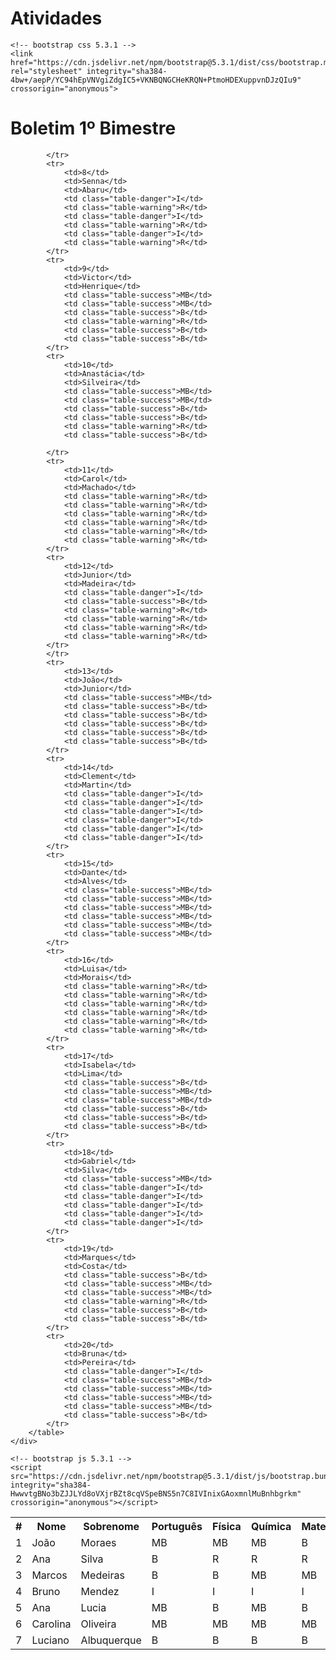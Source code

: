 # Atividades

<!DOCTYPE html>
<html lang="en">
<head>
    <meta charset="UTF-8">
    <meta name="viewport" content="width=device-width, initial-scale=1.0">
    <title>demo</title>

    <!-- bootstrap css 5.3.1 -->
    <link href="https://cdn.jsdelivr.net/npm/bootstrap@5.3.1/dist/css/bootstrap.min.css" rel="stylesheet" integrity="sha384-4bw+/aepP/YC94hEpVNVgiZdgIC5+VKNBQNGCHeKRQN+PtmoHDEXuppvnDJzQIu9" crossorigin="anonymous">

</head>
<body>
    <div class="container">
        <h1 calss="display-1">Boletim 1º Bimestre</h1>
        <table class="table table-striped">
            <tr class="table-dark">
                <th>#</th>
                <th>Nome</th>
                <th>Sobrenome</th>
                <th>Português</th>
                <th>Física</th>
                <th>Química</th>
                <th>Matemática</th>
                <th>História</th>
                <th>Total</th>
            </tr>
            <tr>
                <td>1</td>
                <td>João</td>
                <td>Moraes</td>
                <td class="table-success">MB</td>
                <td class="table-success">MB</td>
                <td class="table-success">MB</td>
                <td class="table-success">B</td>
                <td class="table-warning">R</td>
                <td class="table-success">B</td>
            </tr>
            <tr>
                <td>2</td>
                <td>Ana</td>
                <td>Silva</td>
                <td class="table-success">B</td>
                <td class="table-warning">R</td>
                <td class="table-warning">R</td>
                <td class="table-warning">R</td>
                <td class="table-success">B</td>
                <td class="table-warning">R</td>
            </tr>
            <tr>
                <td>3</td>
                <td>Marcos</td>
                <td>Medeiras</td>
                <td class="table-success">B</td>
                <td class="table-success">B</td>
                <td class="table-success">MB</td>
                <td class="table-success">MB</td>
                <td class="table-warning">R</td>
                <td class="table-success">B</td>
            </tr>
            <tr>
                <td>4</td>
                <td>Bruno</td>
                <td>Mendez</td>
                <td class="table-danger">I</td>
                <td class="table-danger">I</td>
                <td class="table-danger">I</td>
                <td class="table-danger">I</td>
                <td class="table-danger">I</td>
                <td class="table-danger">I</td>
            </tr>
            <tr>
                <td>5</td>
                <td>Ana</td>
                <td>Lucia</td>
                <td class="table-success">MB</td>
                <td class="table-success">B</td>
                <td class="table-success">MB</td>
                <td class="table-success">B</td>
                <td class="table-success">MB</td>
                <td class="table-success">B</td>
            </tr>
            <tr>
                <td>6</td>
                <td>Carolina</td>
                <td>Oliveira</td>
                <td class="table-success">MB</td>
                <td class="table-success">MB</td>
                <td class="table-success">MB</td>
                <td class="table-success">MB</td>
                <td class="table-success">MB</td>
                <td class="table-success">MB</td>
            </tr>
            <tr>
                <td>7</td>
                <td>Luciano</td>
                <td>Albuquerque</td>
                <td class="table-success">B</td>
                <td class="table-success">B</td>
                <td class="table-success">B</td>
                <td class="table-success">B</td>
                <td class="table-warning">R</td>
                <td class="table-success">B</td>

            </tr>
            <tr>
                <td>8</td>
                <td>Senna</td>
                <td>Abaru</td>
                <td class="table-danger">I</td>
                <td class="table-warning">R</td>
                <td class="table-danger">I</td>
                <td class="table-warning">R</td>
                <td class="table-danger">I</td>
                <td class="table-warning">R</td>
            </tr>
            <tr>
                <td>9</td>
                <td>Victor</td>
                <td>Henrique</td>
                <td class="table-success">MB</td>
                <td class="table-success">MB</td>
                <td class="table-success">B</td>
                <td class="table-warning">R</td>
                <td class="table-success">B</td>
                <td class="table-success">B</td>
            </tr>
            <tr>
                <td>10</td>
                <td>Anastácia</td>
                <td>Silveira</td>
                <td class="table-success">MB</td>
                <td class="table-success">MB</td>
                <td class="table-success">B</td>
                <td class="table-success">B</td>
                <td class="table-warning">R</td>
                <td class="table-success">B</td>

            </tr>
            <tr>
                <td>11</td>
                <td>Carol</td>
                <td>Machado</td>
                <td class="table-warning">R</td>
                <td class="table-warning">R</td>
                <td class="table-warning">R</td>
                <td class="table-warning">R</td>
                <td class="table-warning">R</td>
                <td class="table-warning">R</td>
            </tr>
            <tr>
                <td>12</td>
                <td>Junior</td>
                <td>Madeira</td>
                <td class="table-danger">I</td>
                <td class="table-success">B</td>
                <td class="table-warning">R</td>
                <td class="table-warning">R</td>
                <td class="table-warning">R</td>
                <td class="table-warning">R</td>
            </tr>
            </tr>
            <tr>
                <td>13</td>
                <td>João</td>
                <td>Junior</td>
                <td class="table-success">MB</td>
                <td class="table-success">B</td>
                <td class="table-success">B</td>
                <td class="table-success">B</td>
                <td class="table-success">B</td>
                <td class="table-success">B</td>
            </tr>
            <tr>
                <td>14</td>
                <td>Clement</td>
                <td>Martin</td>
                <td class="table-danger">I</td>
                <td class="table-danger">I</td>
                <td class="table-danger">I</td>
                <td class="table-danger">I</td>
                <td class="table-danger">I</td>
                <td class="table-danger">I</td>
            </tr>
            <tr>
                <td>15</td>
                <td>Dante</td>
                <td>Alves</td>
                <td class="table-success">MB</td>
                <td class="table-success">MB</td>
                <td class="table-success">MB</td>
                <td class="table-success">MB</td>
                <td class="table-success">MB</td>
                <td class="table-success">MB</td>
            </tr>
            <tr>
                <td>16</td>
                <td>Luisa</td>
                <td>Morais</td>
                <td class="table-warning">R</td>
                <td class="table-warning">R</td>
                <td class="table-warning">R</td>
                <td class="table-warning">R</td>
                <td class="table-warning">R</td>
                <td class="table-warning">R</td>
            </tr>
            <tr>
                <td>17</td>
                <td>Isabela</td>
                <td>Lima</td>
                <td class="table-success">B</td>
                <td class="table-success">MB</td>
                <td class="table-success">MB</td>
                <td class="table-success">B</td>
                <td class="table-success">B</td>
                <td class="table-success">B</td>
            </tr>
            <tr>
                <td>18</td>
                <td>Gabriel</td>
                <td>Silva</td>
                <td class="table-success">MB</td>
                <td class="table-danger">I</td>
                <td class="table-danger">I</td>
                <td class="table-danger">I</td>
                <td class="table-danger">I</td>
                <td class="table-danger">I</td>
            </tr>
            <tr>
                <td>19</td>
                <td>Marques</td>
                <td>Costa</td>
                <td class="table-success">B</td>
                <td class="table-success">MB</td>
                <td class="table-success">MB</td>
                <td class="table-warning">R</td>
                <td class="table-success">B</td>
                <td class="table-success">B</td>
            </tr>
            <tr>
                <td>20</td>
                <td>Bruna</td>
                <td>Pereira</td>
                <td class="table-danger">I</td>
                <td class="table-success">MB</td>
                <td class="table-success">MB</td>
                <td class="table-success">MB</td>
                <td class="table-success">MB</td>
                <td class="table-success">B</td>
            </tr>
        </table>
    </div>

    <!-- bootstrap js 5.3.1 -->
    <script src="https://cdn.jsdelivr.net/npm/bootstrap@5.3.1/dist/js/bootstrap.bundle.min.js" integrity="sha384-HwwvtgBNo3bZJJLYd8oVXjrBZt8cqVSpeBNS5n7C8IVInixGAoxmnlMuBnhbgrkm" crossorigin="anonymous"></script>
</body>
</html>
